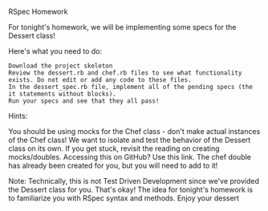 RSpec Homework

For tonight's homework, we will be implementing some specs for the Dessert class!

Here's what you need to do:

    Download the project skeleton
    Review the dessert.rb and chef.rb files to see what functionality exists. Do not edit or add any code to these files.
    In the dessert_spec.rb file, implement all of the pending specs (the it statements without blocks).
    Run your specs and see that they all pass!

Hints:

You should be using mocks for the Chef class - don't make actual instances of the Chef class! We want to isolate and test the behavior of the Dessert class on its own. If you get stuck, revisit the reading on creating mocks/doubles. Accessing this on GitHub? Use this link. The chef double has already been created for you, but you will need to add to it!

Note: Technically, this is not Test Driven Development since we've provided the Dessert class for you. That's okay! The idea for tonight's homework is to familiarize you with RSpec syntax and methods. Enjoy your dessert
